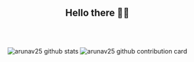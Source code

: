 <div align="center">

  <h2>Hello there 👋🏻</h2>

</div>

<br><br>

<p align="center">
  <img src="https://github-readme-stats.vercel.app/api?username=arunav25&show_icons=true&theme=dracula" alt="arunav25 github stats" />

  <img src="https://github-readme-activity-graph.vercel.app/graph?username=arunav25&theme=dracula" alt="arunav25 github contribution card" />

</p>
